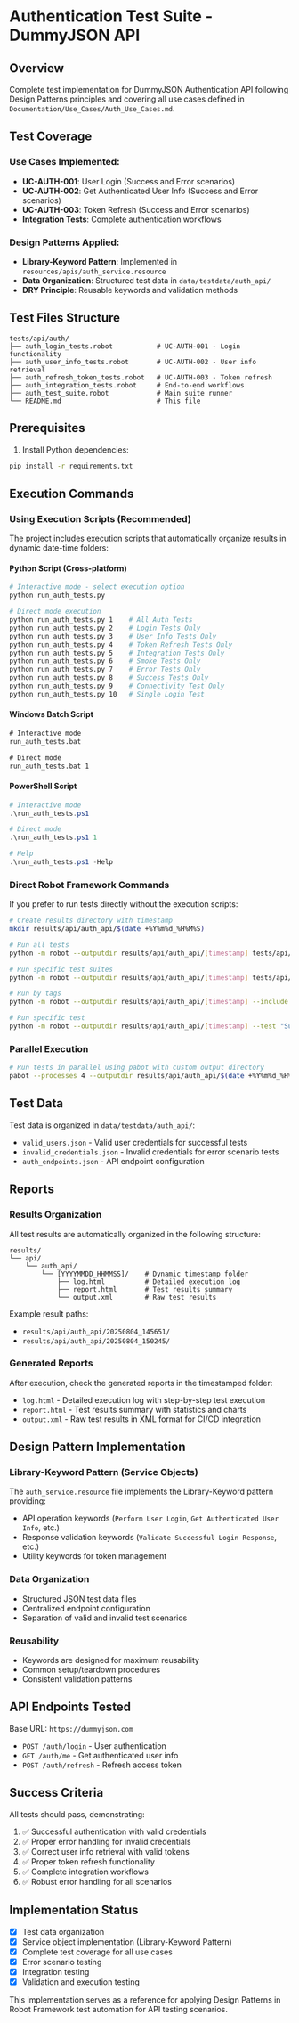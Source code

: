 # Authentication Test Suite - DummyJSON API

## Overview
Complete test implementation for DummyJSON Authentication API following Design Patterns principles and covering all use cases defined in `Documentation/Use_Cases/Auth_Use_Cases.md`.

## Test Coverage

### Use Cases Implemented:
- **UC-AUTH-001**: User Login (Success and Error scenarios)
- **UC-AUTH-002**: Get Authenticated User Info (Success and Error scenarios)
- **UC-AUTH-003**: Token Refresh (Success and Error scenarios)
- **Integration Tests**: Complete authentication workflows

### Design Patterns Applied:
- **Library-Keyword Pattern**: Implemented in `resources/apis/auth_service.resource`
- **Data Organization**: Structured test data in `data/testdata/auth_api/`
- **DRY Principle**: Reusable keywords and validation methods

## Test Files Structure

```
tests/api/auth/
├── auth_login_tests.robot           # UC-AUTH-001 - Login functionality
├── auth_user_info_tests.robot       # UC-AUTH-002 - User info retrieval
├── auth_refresh_token_tests.robot   # UC-AUTH-003 - Token refresh
├── auth_integration_tests.robot     # End-to-end workflows
├── auth_test_suite.robot            # Main suite runner
└── README.md                        # This file
```

## Prerequisites

1. Install Python dependencies:
```bash
pip install -r requirements.txt
```

## Execution Commands

### Using Execution Scripts (Recommended)

The project includes execution scripts that automatically organize results in dynamic date-time folders:

#### Python Script (Cross-platform)
```bash
# Interactive mode - select execution option
python run_auth_tests.py

# Direct mode execution
python run_auth_tests.py 1    # All Auth Tests
python run_auth_tests.py 2    # Login Tests Only
python run_auth_tests.py 3    # User Info Tests Only
python run_auth_tests.py 4    # Token Refresh Tests Only
python run_auth_tests.py 5    # Integration Tests Only
python run_auth_tests.py 6    # Smoke Tests Only
python run_auth_tests.py 7    # Error Tests Only
python run_auth_tests.py 8    # Success Tests Only
python run_auth_tests.py 9    # Connectivity Test Only
python run_auth_tests.py 10   # Single Login Test
```

#### Windows Batch Script
```cmd
# Interactive mode
run_auth_tests.bat

# Direct mode
run_auth_tests.bat 1
```

#### PowerShell Script
```powershell
# Interactive mode
.\run_auth_tests.ps1

# Direct mode
.\run_auth_tests.ps1 1

# Help
.\run_auth_tests.ps1 -Help
```

### Direct Robot Framework Commands

If you prefer to run tests directly without the execution scripts:

```bash
# Create results directory with timestamp
mkdir results/api/auth_api/$(date +%Y%m%d_%H%M%S)

# Run all tests
python -m robot --outputdir results/api/auth_api/[timestamp] tests/api/auth/

# Run specific test suites
python -m robot --outputdir results/api/auth_api/[timestamp] tests/api/auth/auth_login_tests.robot

# Run by tags
python -m robot --outputdir results/api/auth_api/[timestamp] --include smoke tests/api/auth/

# Run specific test
python -m robot --outputdir results/api/auth_api/[timestamp] --test "Successful Login With Valid Credentials - Emily" tests/api/auth/auth_login_tests.robot
```

### Parallel Execution
```bash
# Run tests in parallel using pabot with custom output directory  
pabot --processes 4 --outputdir results/api/auth_api/$(date +%Y%m%d_%H%M%S) tests/api/auth/
```

## Test Data

Test data is organized in `data/testdata/auth_api/`:
- `valid_users.json` - Valid user credentials for successful tests
- `invalid_credentials.json` - Invalid credentials for error scenario tests
- `auth_endpoints.json` - API endpoint configuration

## Reports

### Results Organization

All test results are automatically organized in the following structure:
```
results/
└── api/
    └── auth_api/
        └── [YYYYMMDD_HHMMSS]/    # Dynamic timestamp folder
            ├── log.html          # Detailed execution log
            ├── report.html       # Test results summary  
            └── output.xml        # Raw test results
```

Example result paths:
- `results/api/auth_api/20250804_145651/`
- `results/api/auth_api/20250804_150245/`

### Generated Reports

After execution, check the generated reports in the timestamped folder:
- `log.html` - Detailed execution log with step-by-step test execution
- `report.html` - Test results summary with statistics and charts
- `output.xml` - Raw test results in XML format for CI/CD integration

## Design Pattern Implementation

### Library-Keyword Pattern (Service Objects)
The `auth_service.resource` file implements the Library-Keyword pattern providing:
- API operation keywords (`Perform User Login`, `Get Authenticated User Info`, etc.)
- Response validation keywords (`Validate Successful Login Response`, etc.)
- Utility keywords for token management

### Data Organization
- Structured JSON test data files
- Centralized endpoint configuration
- Separation of valid and invalid test scenarios

### Reusability
- Keywords are designed for maximum reusability
- Common setup/teardown procedures
- Consistent validation patterns

## API Endpoints Tested

Base URL: `https://dummyjson.com`

- `POST /auth/login` - User authentication
- `GET /auth/me` - Get authenticated user info
- `POST /auth/refresh` - Refresh access token

## Success Criteria

All tests should pass, demonstrating:
1. ✅ Successful authentication with valid credentials
2. ✅ Proper error handling for invalid credentials
3. ✅ Correct user info retrieval with valid tokens
4. ✅ Proper token refresh functionality
5. ✅ Complete integration workflows
6. ✅ Robust error handling for all scenarios

## Implementation Status

- [x] Test data organization
- [x] Service object implementation (Library-Keyword Pattern)
- [x] Complete test coverage for all use cases
- [x] Error scenario testing
- [x] Integration testing
- [x] Validation and execution testing

This implementation serves as a reference for applying Design Patterns in Robot Framework test automation for API testing scenarios.